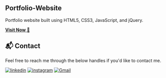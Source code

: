 ## Portfolio-Website
Portfolio website built using HTML5, CSS3, JavaScript, and jQuery.

<a href="https://[GANTI_DENGAN_URL_PORTFOLIO_ANDA]](https://muhamadimamfa.github.io/portofolio/)" target="_blank">**Visit Now** 🚀</a>

<h2>📬 Contact</h2>

Feel free to reach me through the below handles if you'd like to contact me.

[![linkedin](https://img.shields.io/badge/LinkedIn-0077B5?style=for-the-badge&logo=linkedin&logoColor=white)](https://www.linkedin.com/in/muhamad-imam-fahurrozi-424789255)
[![instagram](https://img.shields.io/badge/Instagram-E4405F?style=for-the-badge&logo=instagram&logoColor=white)](https://www.instagram.com/muhamadimamfa)
[![Gmail](https://img.shields.io/badge/Gmail-D14836?style=for-the-badge&logo=gmail&logoColor=white)](mailto:imamfahurrozi@gmail.com)

